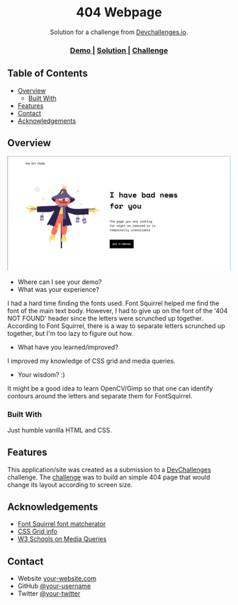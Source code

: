 <!-- Please update value in the {}  -->

<h1 align="center">404 Webpage</h1>

<div align="center">
   Solution for a challenge from  <a href="http://devchallenges.io" target="_blank">Devchallenges.io</a>.
</div>

<div align="center">
  <h3>
    <a href="https://coldfix.dev/error-page.html">
      Demo
    </a>
    <span> | </span>
    <a href="https://{your-demo-link.your-domain}">
      Solution
    </a>
    <span> | </span>
    <a href="https://devchallenges.io/challenges/wBunSb7FPrIepJZAg0sY">
      Challenge
    </a>
  </h3>
</div>

<!-- TABLE OF CONTENTS -->

## Table of Contents

- [Overview](#overview)
  - [Built With](#built-with)
- [Features](#features)
- [Contact](#contact)
- [Acknowledgements](#acknowledgements)

<!-- OVERVIEW -->

## Overview

![screenshot](404-site.jpg)


- Where can I see your demo?
- What was your experience?

I had a hard time finding the fonts used. Font Squirrel helped me find the font of the main text body.
However, I had to give up on the font of the '404 NOT FOUND' header since the letters were scrunched up
together. According to Font Squirrel, there is a way to separate letters scrunched up together, but I'm
too lazy to figure out how.


- What have you learned/improved?

I improved my knowledge of CSS grid and media queries.

- Your wisdom? :)

It might be a good idea to learn OpenCV/Gimp so that one can identify contours around the letters and separate them
for FontSquirrel.

### Built With

Just humble vanilla HTML and CSS.

## Features

This application/site was created as a submission to a [DevChallenges](https://devchallenges.io/challenges) challenge. 
The [challenge](https://devchallenges.io/challenges/wBunSb7FPrIepJZAg0sY) was to build an simple 404 page that would
change its layout according to screen size. 


## Acknowledgements

<!-- This section should list any articles or add-ons/plugins that helps you to complete the project. This is optional but it will help you in the future. For exmpale -->

- [Font Squirrel font matcherator](https://www.fontsquirrel.com/matcherator)
- [CSS Grid info](https://css-tricks.com/snippets/css/complete-guide-grid/)
- [W3 Schools on Media Queries](https://www.w3schools.com/css/css_rwd_mediaqueries.asp)

## Contact

- Website [your-website.com](https://{your-web-site-link})
- GitHub [@your-username](https://{github.com/your-usermame})
- Twitter [@your-twitter](https://{twitter.com/your-username})
